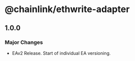 # @chainlink/ethwrite-adapter

## 1.0.0

### Major Changes

- EAv2 Release. Start of individual EA versioning.

